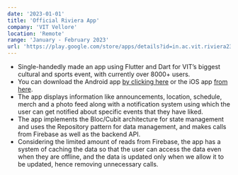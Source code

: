 ```yaml
---
date: '2023-01-01'
title: 'Official Riviera App'
company: 'VIT Vellore'
location: 'Remote'
range: 'January - February 2023'
url: 'https://play.google.com/store/apps/details?id=in.ac.vit.riviera23'
---
```


- Single-handedly made an app using Flutter and Dart for VIT’s biggest cultural and sports event, with currently over 8000+ users.
- You can download the Android app [by clicking here](https://play.google.com/store/apps/details?id=in.ac.vit.riviera23) or the iOS app [ from here](https://apps.apple.com/in/app/riviera-23/id1665459606).
- The app displays information like announcements, location, schedule, merch and a photo feed along with a notification system using which the user can get notified about specific events that they have liked.
- The app implements the Bloc/Cubit architecture for state management and uses the Repository pattern for data management, and makes calls from Firebase as well as the backend API.
- Considering the limited amount of reads from Firebase, the app has a system of caching the data so that the user can access the data even when they are offline, and the data is updated only when we allow it to be updated, hence removing unnecessary calls.
